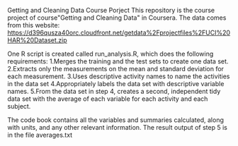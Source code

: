 Getting and Cleaning Data Course Porject
This repository is the course project of course"Getting and Cleaning Data" in Coursera. 
The data comes from this website:
https://d396qusza40orc.cloudfront.net/getdata%2Fprojectfiles%2FUCI%20HAR%20Dataset.zip


One R script is created called run_analysis.R, which does the following requirements:
1.Merges the training and the test sets to create one data set.
2.Extracts only the measurements on the mean and standard deviation for each measurement.
3.Uses descriptive activity names to name the activities in the data set
4.Appropriately labels the data set with descriptive variable names.
5.From the data set in step 4, creates a second, independent tidy data set with the average
of each variable for each activity and each subject.

The code book contains all the variables and summaries calculated, along with units, and 
any other relevant information.
The result output of step 5 is in the file averages.txt
